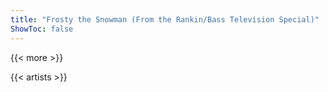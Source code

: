 ```yaml
---
title: "Frosty the Snowman (From the Rankin/Bass Television Special)"
ShowToc: false
---
```


{{< more >}}

{{< artists >}}